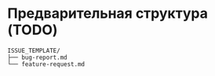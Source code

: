 # Предварительная структура (TODO)

```
ISSUE_TEMPLATE/
├── bug-report.md
└── feature-request.md
```
